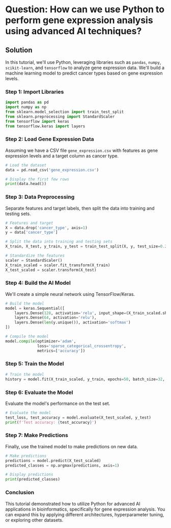 # Question: How can we use Python to perform gene expression analysis using advanced AI techniques?

## Solution

In this tutorial, we'll use Python, leveraging libraries such as `pandas`, `numpy`, `scikit-learn`, and `tensorflow` to analyze gene expression data. We'll build a machine learning model to predict cancer types based on gene expression levels.

### Step 1: Import Libraries

```python
import pandas as pd
import numpy as np
from sklearn.model_selection import train_test_split
from sklearn.preprocessing import StandardScaler
from tensorflow import keras
from tensorflow.keras import layers
```

### Step 2: Load Gene Expression Data

Assuming we have a CSV file `gene_expression.csv` with features as gene expression levels and a target column as cancer type.

```python
# Load the dataset
data = pd.read_csv('gene_expression.csv')

# Display the first few rows
print(data.head())
```

### Step 3: Data Preprocessing

Separate features and target labels, then split the data into training and testing sets.

```python
# Features and target
X = data.drop('cancer_type', axis=1)
y = data['cancer_type']

# Split the data into training and testing sets
X_train, X_test, y_train, y_test = train_test_split(X, y, test_size=0.2, random_state=42)

# Standardize the features
scaler = StandardScaler()
X_train_scaled = scaler.fit_transform(X_train)
X_test_scaled = scaler.transform(X_test)
```

### Step 4: Build the AI Model

We'll create a simple neural network using TensorFlow/Keras.

```python
# Build the model
model = keras.Sequential([
    layers.Dense(128, activation='relu', input_shape=(X_train_scaled.shape[1],)),
    layers.Dense(64, activation='relu'),
    layers.Dense(len(y.unique()), activation='softmax')
])

# Compile the model
model.compile(optimizer='adam',
              loss='sparse_categorical_crossentropy',
              metrics=['accuracy'])
```

### Step 5: Train the Model

```python
# Train the model
history = model.fit(X_train_scaled, y_train, epochs=50, batch_size=32, validation_split=0.2)
```

### Step 6: Evaluate the Model

Evaluate the model's performance on the test set.

```python
# Evaluate the model
test_loss, test_accuracy = model.evaluate(X_test_scaled, y_test)
print(f'Test accuracy: {test_accuracy}')
```

### Step 7: Make Predictions

Finally, use the trained model to make predictions on new data.

```python
# Make predictions
predictions = model.predict(X_test_scaled)
predicted_classes = np.argmax(predictions, axis=1)

# Display predictions
print(predicted_classes)
```

### Conclusion

This tutorial demonstrated how to utilize Python for advanced AI applications in bioinformatics, specifically for gene expression analysis. You can expand this by applying different architectures, hyperparameter tuning, or exploring other datasets.